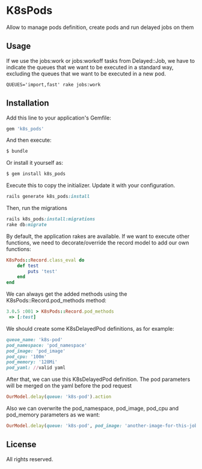 # K8sPods
Allow to manage pods definition, create pods and run delayed jobs on them

## Usage
If we use the jobs:work or jobs:workoff tasks from Delayed::Job, we have to indicate the queues that we want to be executed in a standard way, excluding the queues that we want to be executed in a new pod.

```
QUEUES='import,fast' rake jobs:work
```

## Installation
Add this line to your application's Gemfile:

```ruby
gem 'k8s_pods'
```

And then execute:
```bash
$ bundle
```

Or install it yourself as:
```bash
$ gem install k8s_pods
```

Execute this to copy the initializer. Update it with your configuration.
```ruby
rails generate k8s_pods:install
```

Then, run the migrations
```ruby
rails k8s_pods:install:migrations
rake db:migrate
```

By default, the application rakes are available. If we want to execute other functions, we need to decorate/override the record model to add our own functions:
```ruby
K8sPods::Record.class_eval do
    def test
        puts 'test'
    end
end
```

We can always get the added methods using the K8sPods::Record.pod_methods method:
```ruby
3.0.5 :001 > K8sPods::Record.pod_methods
 => [:test]
```



We should create some K8sDelayedPod definitions, as for example:

```ruby
queue_name: 'k8s-pod'
pod_namespace: 'pod_namespace'
pod_image: 'pod_image'
pod_cpu: '100m'
pod_memory: '128Mi'
pod_yaml: //valid yaml
```

After that, we can use this K8sDelayedPod definition. The pod parameters will be merged on the yaml before the pod request

```ruby
OurModel.delay(queue: 'k8s-pod').action
```

Also we can overwrite the pod_namespace, pod_image, pod_cpu and pod_memory parameters as we want:

```ruby
OurModel.delay(queue: 'k8s-pod', pod_image: 'another-image-for-this-job', pod_cpu:'200m').action
```

## License
All rights reserved.
